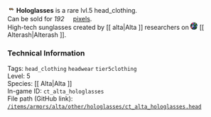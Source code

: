 ![ ](https://raw.githubusercontent.com/Ceterai/Enternia/main/items/armors/alta/other/hologlasses/icon.png) **Hologlasses** is a rare lvl.5 head_clothing.  
Can be sold for *192* <img src="https://starbounder.org/mediawiki/images/2/21/Pixel.png" width="12" height="16"/> [pixels](https://starbounder.org/Pixel).  
High-tech sunglasses created by [[ alta|Alta ]] researchers on ![ ](https://raw.githubusercontent.com/Ceterai/Enternia/main/interface/bookmarks/icons/ct_alterash_planet.png) [[ Alterash|Alterash ]].

### Technical Information

Tags: `head_clothing` `headwear` `tier5clothing`  
Level: 5  
Species: [[ Alta|Alta ]]  
In-game ID: `ct_alta_hologlasses`  
File path (GitHub link): [`/items/armors/alta/other/hologlasses/ct_alta_hologlasses.head`](https://github.com/Ceterai/Enternia/blob/main/items/armors/alta/other/hologlasses/ct_alta_hologlasses.head)

